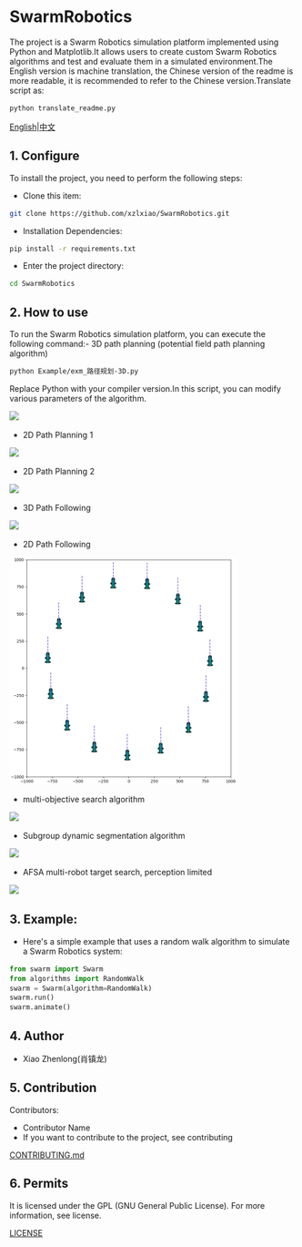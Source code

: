 # SwarmRobotics

The project is a Swarm Robotics simulation platform implemented using Python and Matplotlib.It allows users to create custom Swarm Robotics algorithms and test and evaluate them in a simulated environment.The English version is machine translation, the Chinese version of the readme is more readable, it is recommended to refer to the Chinese version.Translate script as:

```bash
python translate_readme.py
```

[English](./README.md)|[中文](./readme_chinese.md)

## 1. Configure

To install the project, you need to perform the following steps:

*   Clone this item:

```bash
git clone https://github.com/xzlxiao/SwarmRobotics.git
``` 

- Installation Dependencies:

```bash
pip install -r requirements.txt
```

*   Enter the project directory:

```bash
cd SwarmRobotics
```

## 2. How to use

To run the Swarm Robotics simulation platform, you can execute the following command:- 3D path planning (potential field path planning algorithm)

```bash
python Example/exm_路径规划-3D.py
```

Replace Python with your compiler version.In this script, you can modify various parameters of the algorithm.

![](Resource/path_planning_3d.gif)

*   2D Path Planning 1

![](Resource/path_planning_2d.gif)

*   2D Path Planning 2

![](Resource/path_planning_2d_2.gif)

*   3D Path Following

![](Resource/path_following_3d.gif)

*   2D Path Following

![](Resource/path_following_2d.gif)

*   multi-objective search algorithm

![](Resource/multi_target_search.gif)

*   Subgroup dynamic segmentation algorithm

![](Resource/subgroup_split.gif)

*   AFSA multi-robot target search, perception limited

![](Resource/AFSA.gif)

## 3. Example: 

*   Here's a simple example that uses a random walk algorithm to simulate a Swarm Robotics system:

```python
from swarm import Swarm
from algorithms import RandomWalk
swarm = Swarm(algorithm=RandomWalk)
swarm.run()
swarm.animate()
```

## 4. Author

*   Xiao Zhenlong(肖镇龙)

## 5. Contribution

Contributors:

*   Contributor Name
*   If you want to contribute to the project, see contributing

[CONTRIBUTING.md]()

## 6. Permits

It is licensed under the GPL (GNU General Public License). For more information, see license.

[LICENSE](./LICENSE)
